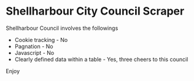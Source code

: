 # Shellharbour City Council Scraper

Shellharbour Council involves the followings
* Cookie tracking - No
* Pagnation - No
* Javascript - No
* Clearly defined data within a table - Yes, three cheers to this council

Enjoy
